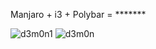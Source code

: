 Manjaro + i3 + Polybar = *******

![d3m0n1](https://github.com/d3m0nrul3s/d3m0n/assets/122651531/68538dc7-d8ac-4f2f-bd6e-c22838dec1d4)
![d3m0n](https://github.com/d3m0nrul3s/d3m0n/assets/122651531/5c6fc034-b0fe-4683-93d9-0b3369b5fab0)
